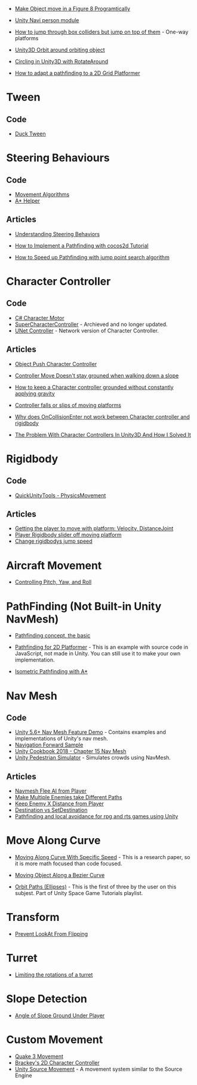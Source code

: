 
* [Make Object move in a Figure 8 Programtically](http://forum.unity3d.com/threads/making-an-object-move-in-a-figure-8-programatically.38007/)
* [Unity Navi person module](https://github.com/zouhunter/unity-navi-person-module)
* [How to jump through box colliders but jump on top of them](https://answers.unity.com/questions/429885/how-to-jump-through-box-colliders-but-jump-on-top.html) - One-way platforms

* [Unity3D Orbit around orbiting object](https://gamedev.stackexchange.com/questions/61981/unity3d-orbit-around-orbiting-object-transform-rotatearound)
* [Circling in Unity3D with RotateAround](https://www.gamasutra.com/blogs/CharlesCordingley/20150223/237038/Circling_in_Unity3D_with_RotateAround.php)
* [How to adapt a pathfinding to a 2D Grid Platformer](https://gamedevelopment.tutsplus.com/tutorials/how-to-adapt-a-pathfinding-to-a-2d-grid-based-platformer-theory--cms-24662)
# Tween
## Code
* [Duck Tween](https://github.com/dubit/duck-tween)
# Steering Behaviours
## Code
* [Movement Algorithms](https://github.com/pingumen96/MovementAlgorithms)
* [A* Helper](http://wiki.unity3d.com/index.php/AStarHelper)

## Articles
* [Understanding Steering Behaviors](https://gamedevelopment.tutsplus.com/series/understanding-steering-behaviors--gamedev-12732)

* [How to Implement a Pathfinding with cocos2d Tutorial](https://www.raywenderlich.com/4970/how-to-implement-a-pathfinding-with-cocos2d-tutorial)

* [How to Speed up Pathfinding with jump point search algorithm](https://gamedevelopment.tutsplus.com/tutorials/how-to-speed-up-a-pathfinding-with-the-jump-point-search-algorithm--gamedev-5818)



# Character Controller

## Code
* [C# Character Motor](https://gist.github.com/zephjc/5641540)
* [SuperCharacterController](https://github.com/IronWarrior/SuperCharacterController) - Archieved and no longer updated.
* [UNet Controller](https://github.com/Heep042/UNet-Controller) - Network version of Character Controller.

## Articles
* [Object Push Character Controller](https://answers.unity.com/questions/502798/object-push-character-controller.html)
* [Controller Move Doesn't stay grouned when walking down a slope](https://answers.unity.com/questions/388137/controllermove-doesnt-stay-grounded-when-walking-d.html)
* [How to keep a Character controller grounded without constantly applying gravity](https://answers.unity.com/questions/333155/how-to-keep-charactercontroller-grounded-without-c.html)
* [Controller falls or slips of moving platforms](https://answers.unity.com/questions/8207/charactercontroller-falls-through-or-slips-off-mov.html)
* [Why does OnCollisionEnter not work between Character controller and rigidbody](https://answers.unity.com/questions/388494/why-does-oncollisionenter-not-work-between-a-chara.html)

* [The Problem With Character Controllers In Unity3D And How I Solved It](https://mariusgames.com/3d-character-controller-db7cd3a7b4df)

# Rigidbody
## Code
* [QuickUnityTools - PhysicsMovement](https://github.com/adamgryu/QuickUnityTools/tree/master/Scripts/Physics)
## Articles
* [Getting the player to move with platform: Velocity, DistanceJoint](https://answers.unity.com/questions/805683/how-can-i-get-my-player-to-move-with-the-platform.html)
* [Player Rigidbody slider off moving platform](https://answers.unity.com/questions/1040978/player-rigidbody-slides-off-moving-platform.html)
* [Change rigidbodys jump speed](https://answers.unity.com/questions/499834/change-rigidbodys-jumping-speed.html)
# Aircraft Movement
* [Controlling Pitch, Yaw, and Roll](https://www.gamedev.net/forums/topic/668911-controlling-pitch-yaw-and-roll-of-an-airplane/)

# PathFinding (Not Built-in Unity NavMesh)
* [Pathfinding concept, the basic](http://mgrenier.me/2011/06/pathfinding-concept-the-basics/)
* [Pathfinding for 2D Platformer](http://ashblue.github.io/pathfinding-platformer/) - This is an example with source code in JavaScript, not made in Unity.  You can still use it to make your own implementation.

* [Isometric Pathfinding with A*](https://github.com/fzillo/Isometric_Pathfinding_with_AStar)

# Nav Mesh

## Code
* [Unity 5.6+ Nav Mesh Feature Demo](https://github.com/UnityTechnologies/NavMesh-Feature-Demo) - Contains examples and implementations of Unity's nav mesh.
* [Navigation Forward Sample](https://github.com/vncastanheira/NavigationForwardSample)
* [Unity Cookbook 2018 - Chapter 15 Nav Mesh](https://github.com/dr-matt-smith/unity-cookbook-2018-ch15)
* [Unity Pedestrian Simulator](https://github.com/trinhthanhtrung/unity-pedestrian-sim) - Simulates crowds using NavMesh.

## Articles
* [Navmesh Flee AI from Player](https://answers.unity.com/questions/868003/navmesh-flee-ai-flee-from-player.html)
* [Make Multiple Enemies take Different Paths](https://stackoverflow.com/questions/26644196/unity-navmesh-make-multiple-enemies-take-different-paths)
* [Keep Enemy X Distance from Player](https://answers.unity.com/questions/479342/navmeshagent-keep-enemy-x-distance-from-player.html)
* [Destination vs SetDestination](https://answers.unity.com/questions/702110/navmeshagentdestination-vs-setdestination-.html)
* [Pathfinding and local avoidance for rpg and rts games using Unity](https://www.gamedev.net/articles/programming/general-and-gameplay-programming/pathfinding-and-local-avoidance-for-rpgrts-games-using-unity-r3703)

# Move Along Curve

* [Moving Along Curve With Specific Speed](https://www.geometrictools.com/Documentation/MovingAlongCurveSpecifiedSpeed.pdf) - This is a research paper, so it is more math focused than code focused.

* [Moving Object Along a Bezier Curve](https://answers.unity.com/questions/12689/moving-an-object-along-a-bezier-curve.html)

* [Orbit Paths (Ellipses)](https://www.youtube.com/watch?v=mQKGRoV_jBc&index=4&list=PL5KbKbJ6Gf982bozKUYrX9C4qN_IQYTXZ) - This is the first of three by the user on this subjest.  Part of Unity Space Game Tutorials playlist.

# Transform
* [Prevent LookAt From Flipping](https://answers.unity.com/questions/24805/preventing-lookat-from-flipping.html)

# Turret
* [Limiting the rotations of a turret](https://www.3dbuzz.com/forum/threads/190770-Limiting-the-rotation-of-a-turret-(unity-c-))

# Slope Detection
* [Angle of Slope Ground Under Player](http://thehiddensignal.com/unity-angle-of-sloped-ground-under-player/)

# Custom Movement
* [Quake 3 Movement](https://github.com/WiggleWizard/quake3-movement-unity3d)
* [Brackey's 2D Character Controller](https://github.com/Brackeys/2D-Character-Controller) 
* [Unity Source Movement](https://github.com/Olezen/UnitySourceMovement) - A movement system similar to the Source Engine
